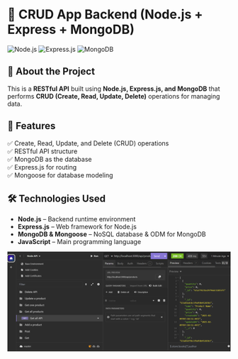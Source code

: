 
# 🚀 CRUD App Backend (Node.js + Express + MongoDB)

![Node.js](https://img.shields.io/badge/Node.js-43853D?style=for-the-badge&logo=node.js&logoColor=white)
![Express.js](https://img.shields.io/badge/Express.js-000000?style=for-the-badge&logo=express&logoColor=white)
![MongoDB](https://img.shields.io/badge/MongoDB-4EA94B?style=for-the-badge&logo=mongodb&logoColor=white)

## 📖 About the Project
This is a **RESTful API** built using **Node.js, Express.js, and MongoDB** that performs **CRUD (Create, Read, Update, Delete)** operations for managing data.

## 🎯 Features
✅ Create, Read, Update, and Delete (CRUD) operations  
✅ RESTful API structure  
✅ MongoDB as the database  
✅ Express.js for routing  
✅ Mongoose for database modeling  

## 🛠️ Technologies Used
- **Node.js** – Backend runtime environment  
- **Express.js** – Web framework for Node.js  
- **MongoDB & Mongoose** – NoSQL database & ODM for MongoDB  
- **JavaScript** – Main programming language

![API Testing Screenshot](./Screenshots/API-Testing.png)


